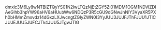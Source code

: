dmxlc3M6Ly8wNTBiZTQyYS01N2IwLTQzNjEtZGY5Zi01MDM1OGM1NDVlZDlAeGlhb3hpYW96aHV6aHUubWw6NDQzP3R5cGU9dGNwJnNlY3VyaXR5PXh0bHMmZmxvdz14dGxzLXJwcngtZGlyZWN0I3YyJUU3JUJFJThFJUU1JTlCJUJEJUU5JUFCJTk4JUU5JTgwJTlG
